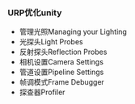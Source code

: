 ### URP优化unity
- 管理光照Managing your Lighting
- 光探头Light Probes
- 反射探头Reflection Probes
- 相机设置Camera Settings
- 管道设置Pipeline Settings
- 帧调模式Frame Debugger
- 探查器Profiler
